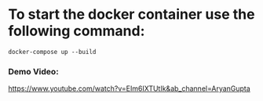 # To start the docker container use the following command: 

`docker-compose up --build` 

### Demo Video:

https://www.youtube.com/watch?v=EIm6IXTUtIk&ab_channel=AryanGupta
